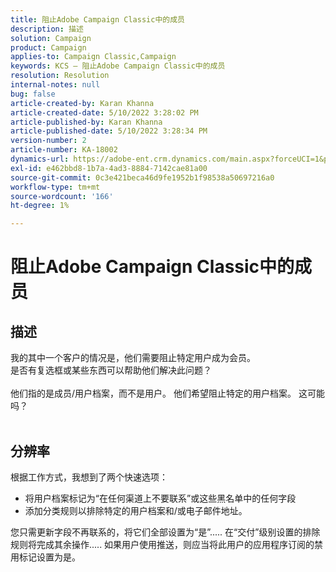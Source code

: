 ```yaml
---
title: 阻止Adobe Campaign Classic中的成员
description: 描述
solution: Campaign
product: Campaign
applies-to: Campaign Classic,Campaign
keywords: KCS — 阻止Adobe Campaign Classic中的成员
resolution: Resolution
internal-notes: null
bug: false
article-created-by: Karan Khanna
article-created-date: 5/10/2022 3:28:02 PM
article-published-by: Karan Khanna
article-published-date: 5/10/2022 3:28:34 PM
version-number: 2
article-number: KA-18002
dynamics-url: https://adobe-ent.crm.dynamics.com/main.aspx?forceUCI=1&pagetype=entityrecord&etn=knowledgearticle&id=e5fe0dc6-75d0-ec11-a7b5-00224809c556
exl-id: e462bbd8-1b7a-4ad3-8884-7142cae81a00
source-git-commit: 0c3e421beca46d9fe1952b1f98538a50697216a0
workflow-type: tm+mt
source-wordcount: '166'
ht-degree: 1%

---
```


# 阻止Adobe Campaign Classic中的成员

## 描述

我的其中一个客户的情况是，他们需要阻止特定用户成为会员。
<br>是否有复选框或某些东西可以帮助他们解决此问题？<br><br>他们指的是成员/用户档案，而不是用户。 他们希望阻止特定的用户档案。 这可能吗？
<br> 

## 分辨率


根据工作方式，我想到了两个快速选项：

- 将用户档案标记为“在任何渠道上不要联系”或这些黑名单中的任何字段
- 添加分类规则以排除特定的用户档案和/或电子邮件地址。




您只需更新字段不再联系的，将它们全部设置为“是”..... 在“交付”级别设置的排除规则将完成其余操作..... 如果用户使用推送，则应当将此用户的应用程序订阅的禁用标记设置为是。
